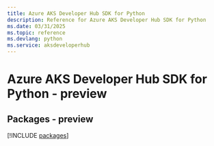 ```yaml
---
title: Azure AKS Developer Hub SDK for Python
description: Reference for Azure AKS Developer Hub SDK for Python
ms.date: 03/31/2025
ms.topic: reference
ms.devlang: python
ms.service: aksdeveloperhub
---
```

# Azure AKS Developer Hub SDK for Python - preview
## Packages - preview
[!INCLUDE [packages](aks-developer-hub-index.md)]